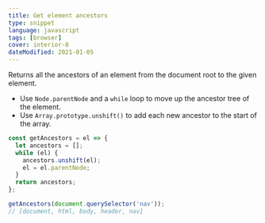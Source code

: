 ```yaml
---
title: Get element ancestors
type: snippet
language: javascript
tags: [browser]
cover: interior-8
dateModified: 2021-01-05
---
```


Returns all the ancestors of an element from the document root to the given element.

- Use `Node.parentNode` and a `while` loop to move up the ancestor tree of the element.
- Use `Array.prototype.unshift()` to add each new ancestor to the start of the array.

```js
const getAncestors = el => {
  let ancestors = [];
  while (el) {
    ancestors.unshift(el);
    el = el.parentNode;
  }
  return ancestors;
};

getAncestors(document.querySelector('nav'));
// [document, html, body, header, nav]
```
